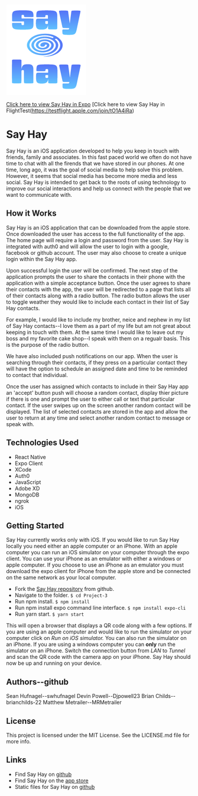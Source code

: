 ![Say Hay](/assets/HayLogoVert3.png "SayHay")

[Click here to view Say Hay in Expo](https://expo.io/@swhufnagel/sayhay)
[Click here to view Say Hay in FlightTest(https://testflight.apple.com/join/tO1A4iRa)

# Say Hay
Say Hay is an iOS application developed to help you keep in touch with friends, family and associates. In this fast paced world we often do not have time to chat with all the firends that we have stored in our phones. At one time, long ago, it was the goal of social media to help solve this problem. However, it seems that social media has become more media and less social. Say Hay is intended to get back to the roots of using technology to improve our social interactions and help us connect with the people that we want to communicate with.

## How it Works
Say Hay is an iOS application that can be downloaded from the apple store. Once downloaded the user has access to the full functionality of the app. The home page will require a login and password from the user. Say Hay is integrated with auth0 and will allow the user to login with a google, facebook or github account. The user may also choose to create a unique login within the Say Hay app. 

Upon successful login the user will be confirmed. The next step of the application prompts the user to share the contacts in their phone with the application with a simple acceptance button. Once the user agrees to share their contacts with the app, the user will be redirected to a page that lists all of their contacts along with a radio button. The radio button allows the user to toggle weather they would like to include each contact in their list of Say Hay contacts.

For example, I would like to include my brother, neice and nephew in my list of Say Hay contacts--I love them as a part of my life but am not great about keeping in touch with them. At the same time I would like to leave out my boss and my favorite cake shop--I speak with them on a regualr basis. This is the purpose of the radio button.

We have also included push notifications on our app. When the user is searching through their contacts, if they press on a particular contact they will have the option to schedule an assigned date and time to be reminded to contact that individual.

Once the user has assigned which contacts to include in their Say Hay app an 'accept' button push will choose a random contact, display thier picture if there is one and prompt the user to either call or text that particular contact. If the user swipes up on the screen another random contact will be displayed. The list of selected contacts are stored in the app and allow the user to return at any time and select another random contact to message or speak with.

## Technologies Used
* React Native
* Expo Client
* XCode
* Auth0
* JavaScript
* Adobe XD
* MongoDB
* ngrok
* iOS

## Getting Started
Say Hay currently works only with iOS. If you would like to run Say Hay locally you need either an apple computer or an iPhone. With an apple computer you can run an iOS simulator on your computer through the expo client. You can use your iPhone as an emulator with either a windows or apple computer. If you choose to use an iPhone as an emulator you must download the expo client for iPhone from the apple store and be connected on the same network as your local computer.

* Fork the [Say Hay repository](https://github.com/swhufnagel/Project-3.git) from github.
* Navigate to the folder.
`$ cd Project-3`
* Run npm install.
`$ npm install`
* Run npm install expo command line interface.
`$ npm install expo-cli`
* Run yarn start.
`$ yarn start`

This will open a browser that displays a QR code along with a few options. If you are using an apple computer and would like to run the simulator on your computer click on *Run on iOS simulator.* You can also run the simulator on an iPhone. If you are using a windows computer you can **only** run the simulator on an iPhone. Switch the connection button from *LAN* to *Tunnel* and scan the QR code with the camera app on your iPhone. Say Hay should now be up and running on your device.

## Authors--github
Sean Hufnagel--swhufnagel
Devin Powell--Djpowell23
Brian Childs--brianchilds-22
Matthew Metrailer--MRMetrailer

## License
This project is licensed under the MIT License. See the LICENSE.md file for more info.

## Links
* Find Say Hay on [github](https://github.com/swhufnagel/Project-3.git)
* Find Say Hay on the [app store](https://www.apple.com/ios/app-store/)
* Static files for Say Hay on [github](https://github.com/swhufnagel/SayHay)

